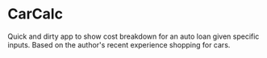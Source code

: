 # CarCalc
Quick and dirty app to show cost breakdown for an auto loan given specific inputs.
Based on the author's recent experience shopping for cars.
